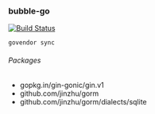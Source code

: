 ### bubble-go
[![Build Status](https://travis-ci.org/server-may-cry/bubble-go.svg?branch=master)](https://travis-ci.org/server-may-cry/bubble-go)

```
govendor sync
```

###### Packages
* gopkg.in/gin-gonic/gin.v1
* github.com/jinzhu/gorm
* github.com/jinzhu/gorm/dialects/sqlite
